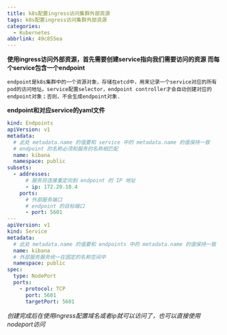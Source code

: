 ```yaml
---
title: k8s配置ingress访问集群外部资源
tags: k8s配置ingress访问集群外部资源
categories:
  - Kubernetes
abbrlink: 49c855ea
---
```


**使用ingress访问外部资源，首先需要创建service指向我们需要访问的资源
而每个service包含一个endpoint**

```
endpoint是k8s集群中的一个资源对象，存储在etcd中，用来记录一个service对应的所有pod的访问地址。service配置selector，endpoint controller才会自动创建对应的endpoint对象；否则，不会生成endpoint对象.
```
**endpoint和对应service的yaml文件**

```yaml
kind: Endpoints
apiVersion: v1
metadata:
  # 此处 metadata.name 的值要和 service 中的 metadata.name 的值保持一致
  # endpoint 的名称必须和服务的名称相匹配
  name: kibana
  namespace: public
subsets:
  - addresses:
      # 服务将连接重定向到 endpoint 的 IP 地址
      - ip: 172.20.10.4
    ports:
      # 外部服务端口
      # endpoint 的目标端口
      - port: 5601
---
apiVersion: v1
kind: Service
metadata:
  # 此处 metadata.name 的值要和 endpoints 中的 metadata.name 的值保持一致
  name: kibana
  # 外部服务服务统一在固定的名称空间中
  namespace: public
spec:
  type: NodePort
  ports:
    - protocol: TCP
      port: 5601
      targetPort: 5601

```
*创建完成后在使用ingress配置域名或者ip就可以访问了，也可以直接使用nodeport访问*

